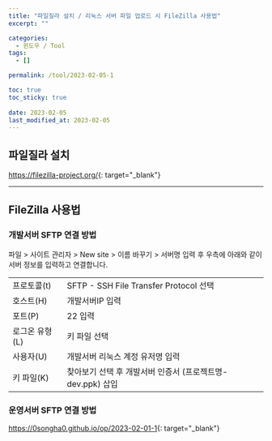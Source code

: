 ```yaml
---
title: "파일질라 설치 / 리눅스 서버 파일 업로드 시 FileZilla 사용법"
excerpt: ""

categories:
  - 윈도우 / Tool
tags:
  - []

permalink: /tool/2023-02-05-1

toc: true
toc_sticky: true
 
date: 2023-02-05
last_modified_at: 2023-02-05
---
```


## 파일질라 설치

<https://filezilla-project.org/>{: target="_blank"}

---

## FileZilla 사용법

### 개발서버 SFTP 연결 방법
파일 > 사이트 관리자 > New site > 이름 바꾸기 > 서버명 입력 후 우측에 아래와 같이 서버 정보를 입력하고 연결합니다.
<table class="table_2_left">
  <tbody>
    <tr>
      <td>프로토콜(t)</td>
      <td>SFTP - SSH File Transfer Protocol 선택</td>
    </tr>
    <tr>
      <td>호스트(H)</td>
      <td>개발서버IP 입력</td>
    </tr>
    <tr>
      <td>포트(P)</td>
      <td>22 입력</td>
    </tr>
    <tr>
      <td>로그온 유형(L)</td>
      <td>키 파일 선택</td>
    </tr>
    <tr>
      <td>사용자(U)</td>
      <td>개발서버 리눅스 계정 유저명 입력</td>
    </tr>
    <tr>
      <td>키 파일(K)</td>
      <td>찾아보기 선택 후 개발서버 인증서 (프로젝트명-dev.ppk) 삽입</td>
    </tr>
  </tbody>
</table>

### 운영서버 SFTP 연결 방법
<https://0songha0.github.io/op/2023-02-01-1>{: target="_blank"}
